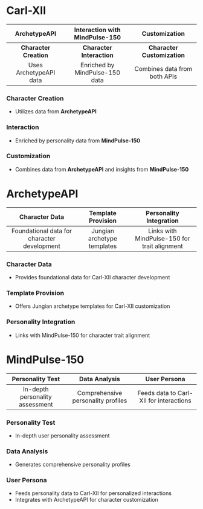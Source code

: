 # Carl-XII 

| ArchetypeAPI | Interaction with MindPulse-150 | Customization |
|:------------:|:------------------------------:|:-------------:|
| **Character Creation** | **Character Interaction** | **Character Customization** |
| Uses ArchetypeAPI data | Enriched by MindPulse-150 data | Combines data from both APIs |

### Character Creation
- Utilizes data from **ArchetypeAPI**

### Interaction
- Enriched by personality data from **MindPulse-150**

### Customization
- Combines data from **ArchetypeAPI** and insights from **MindPulse-150**

# ArchetypeAPI 

| Character Data | Template Provision | Personality Integration |
|:--------------:|:-------------------:|:-----------------------:|
| Foundational data for character development | Jungian archetype templates | Links with MindPulse-150 for trait alignment |

### Character Data
- Provides foundational data for Carl-XII character development
### Template Provision
- Offers Jungian archetype templates for Carl-XII customization
### Personality Integration
- Links with MindPulse-150 for character trait alignment

# MindPulse-150 

| Personality Test | Data Analysis | User Persona |
|:----------------:|:-------------:|:------------:|
| In-depth personality assessment | Comprehensive personality profiles | Feeds data to Carl-XII for interactions |

### Personality Test
- In-depth user personality assessment
### Data Analysis
- Generates comprehensive personality profiles
### User Persona
- Feeds personality data to Carl-XII for personalized interactions
- Integrates with ArchetypeAPI for character customization

